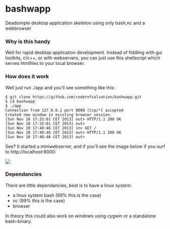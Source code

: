 bashwapp
========

Deadsimple desktop application skeleton using only bash,nc and a webbrowser

### Why is this handy ###

Well for rapid desktop application development.
Instead of fiddling with gui toolkits, c/c++, or with webservers, you can just use this
shellscript which serves htmlfiles to your local browser.

### How does it work ###

Well just run ./app and you'll see something like this:

    $ git clone https://github.com/coderofsalvation/bashwapp.git
    $ cd bashwapp
    $ ./app
    Connection from 127.0.0.1 port 8000 [tcp/*] accepted
    Created new window in existing browser session.
    [Sun Nov 10 17:32:01 CET 2013] out> HTTP/1.1 200 OK
    [Sun Nov 10 17:32:01 CET 2013] out> 
    [Sun Nov 10 17:40:46 CET 2013] in> GET /
    [Sun Nov 10 17:40:46 CET 2013] out> HTTP/1.1 200 OK
    [Sun Nov 10 17:40:46 CET 2013] out> 

See? It started a miniwebserver, and if you'll see the image below if you surf to http://localhost:8000:

<img src="http://www.zimagez.com/full/054f5158d9b0bbef329a618ec91320d4d7a56190231e59806924c0fb25bf0a9d6bd71c1e3111a3cab24808e98069453daba8b15b903973e3.php"/>

### Dependancies ###

There are little dependancies, best is to have a linux system:

* a linux system bash (99% this is the case)
* nc (99% this is the case)
* browser

In theory this could also work on windows using cygwin or a standalone bash-binary.
